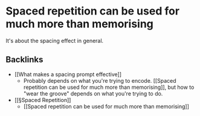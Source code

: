 # Spaced repetition can be used for much more than memorising
It's about the spacing effect in general.

## Backlinks
* [[What makes a spacing prompt effective]]
	* Probably depends on what you're trying to encode. [[Spaced repetition can be used for much more than memorising]], but how to "wear the groove" depends on what you're trying to do.
* [[§Spaced Repetition]]
	* [[Spaced repetition can be used for much more than memorising]]

<!-- #Life -->

<!-- {BearID:684AB046-902E-4139-B07C-9A52AE4163C7-15756-000013044F844970} -->
